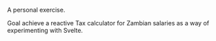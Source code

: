 A personal exercise.

Goal achieve a reactive Tax calculator for Zambian salaries as a way of experimenting with Svelte.